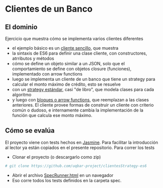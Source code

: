 
# Clientes de un Banco

## El dominio

Ejercicio que muestra cómo se implementa varios clientes diferentes

* el ejemplo básico es un [cliente sencillo](src/clienteSencillo.js), que muestra 
 * la sintaxis de ES6 para definir una clase cliente, con constructores, atrributos y métodos
 * cómo se define un objeto similar a un JSON, solo que el comportamiento se define con objetos closure (funciones), implementado con arrow functions
* luego se implementa un cliente de un banco que tiene un strategy para calcular el monto máximo de crédito, esto se resuelve
 * con un [strategy estándar](src/clienteStrategySimple.js), casi "de libro", que modela clases para cada algoritmo
 * y luego con [bloques o arrow functions](src/clienteStrategyFuncion.js), que reemplazan a las clases anteriores. El cliente provee formas de construir un cliente con criterio común o dudoso, e internamente cambia la implementación de la función que calcula ese monto máximo.

## Cómo se evalúa

El proyecto viene con tests hechos en [Jasmine](https://jasmine.github.io/). Para facilitar la introducción al lector ya están copiados en el presente repositorio. Para correr los tests

* Clonar el proyecto (o descargarlo como zip)

```bash
# git clone https://github.com/uqbar-project/clientesStrategy-es6
```

* Abrir el archivo [SpecRunner.html](SpecRunner.html) en un navegador
* Eso corre todos los tests definidos en la carpeta spec.

